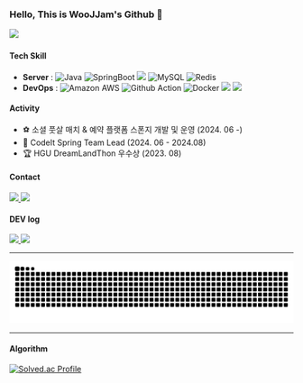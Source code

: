 ### Hello, This is WooJJam's Github 👋 
<a href="https://hits.seeyoufarm.com"><img src="https://hits.seeyoufarm.com/api/count/incr/badge.svg?url=https%3A%2F%2Fgithub.com%2FWooJJam%2Fhit-counter&count_bg=%23000000&title_bg=%2307F40E&icon=&icon_color=%236D1C1C&title=Views&edge_flat=true"/></a>

#### Tech Skill
- **Server** : ![Java](https://img.shields.io/badge/Java-007396?style=flat&logo=Java&logoColor=white) ![SpringBoot](https://img.shields.io/badge/SpringBoot-6DB33F?style=flat&logo=SpringBoot&logoColor=white) <img src="https://img.shields.io/badge/Spring Security-6DB33F?style=for-the-social&logo=springsecurity&logoColor=white"> ![MySQL](https://img.shields.io/badge/MySQL-4479A1?style=flat&logo=MySQL&logoColor=white) ![Redis](https://img.shields.io/badge/Redis-DC382D?style=flat&logo=Redis&logoColor=white)
- **DevOps** : ![Amazon AWS](https://img.shields.io/badge/AWS-232F3E?style=flat&logo=AWS&logoColor=white) ![Github Action](https://img.shields.io/badge/GitHubActions-2088FF?style=flat&logo=Actions&logoColor=white) ![Docker](https://img.shields.io/badge/Docker-2496ED?style=flat&logo=Docker&logoColor=white) <img src="https://img.shields.io/badge/Nginx-009639?style=for-the-social&logo=NGINX&logoColor=white"> <img src="https://img.shields.io/badge/grafana-F46800?style=for-the-social&logo=GRAFANA&logoColor=white">


#### Activity
- ⚽️ 소셜 풋살 매치 & 예약 플랫폼 스폰지 개발 및 운영 (2024. 06 -)
- 🌴 CodeIt Spring Team Lead (2024. 06 - 2024.08) 
- 🏆 HGU DreamLandThon 우수상 (2023. 08)
  
#### Contact

<a href="mailto:dnwoals1011@gmail.com">
  <img src="https://img.shields.io/badge/Gmail-EA4335?style=flat&logo=Gmail&logoColor=white"> 
</a>
    
<a href="https://www.instagram.com/jjaemmmin.ee">
  <img src="https://img.shields.io/badge/Instagram-E4405F?style=flat&logo=Instagram&logoColor=white"> 
</a>

#### DEV log
<a href="https://velog.io/@woojjam">
        <img src="https://img.shields.io/badge/Velog-20c997?style=fflat&logo=Vimeo&logoColor=white"> 
</a>

<a href="https://woojjam.tistory.com/">
        <img src="https://img.shields.io/badge/tistory-FF5500?style=fflat&logo=tistory&logoColor=white"> 
</a>

---


![snake gif](https://github.com/WooJJam/WooJJam/blob/output/github-contribution-grid-snake.svg)

---


#### Algorithm
[![Solved.ac Profile](http://mazassumnida.wtf/api/generate_badge?boj=woojjam)](https://solved.ac/woojjam)

  

<!-- 
### 📚 Stack 📚
👣 2023
<img src="https://img.shields.io/badge/C-A8B9CC?style=square&logo=C&logoColor=black">
  <img src="https://img.shields.io/badge/JAVA-E34F26?style=square&logo=JAVA&logoColor=black">
 <img src="https://img.shields.io/badge/PYTHON-3776AB?style=square&logo=PYTHON&logoColor=black">
 <br>
  <p><strong>Frontend</strong></p>
 <img src="https://img.shields.io/badge/HTML5-3776AB?style=square&logo=HTML5&logoColor=white">
 <img src="https://img.shields.io/badge/CSS3-1527B6?style=square&logo=CSS3&logoColor=white">
<img src="https://img.shields.io/badge/JAVASCRIPT-F7DF1E?style=square&logo=JAVASCRIPT&logoColor=white">
 <br>
  <p><strong>Backend</strong></p>
 <img src="https://img.shields.io/badge/JAVA-007396?style=square&logo=JAVA&logoColor=black">
 <img src="https://img.shields.io/badge/TYPESCRIPT-3178C6?style=square&logo=TYPESCRIPT&logoColor=white">
<img src="https://img.shields.io/badge/NODE.JS-339933?style=square&logo=Node.js&logoColor=white">
  <img src="https://img.shields.io/badge/python-3776AB?style=sqyare&logo=python&logoColor=white"> 
 <br>
  <p><strong>Framework</strong></p>
 <img src="https://img.shields.io/badge/Spring-6DB33F?style=flat-square&logo=spring&logoColor=white">
<img src="https://img.shields.io/badge/Spring Boot-6DB33F?style=flat-square&logo=spring-boot&logoColor=white">
 <img src="https://img.shields.io/badge/express-000000?style=square&logo=express&logoColor=white">
 <img src="https://img.shields.io/badge/Spring Security-6DB33F?style=square&logo=spring security&logoColor=white">
  <img src="https://img.shields.io/badge/django-092E20?style=square&logo=django&logoColor=white">
  <img src="https://img.shields.io/badge/flask-000000?style=square&logo=flask&logoColor=white">
 <p><strong>Database</strong></p>
 <img src="https://img.shields.io/badge/MYSQL-4479A1?style=square&logo=MYSQL&logoColor=black">
 <img src="https://img.shields.io/badge/MONGODB-47A248?style=square&logo=MONGODB&logoColor=black">
    <p><strong>Server</strong></p>
    <div>
        <img src="https://img.shields.io/badge/linux-FCC624?style=square&logo=linux&logoColor=black"> 
        <img src="https://img.shields.io/badge/apache tomcat-F8DC75?style=square&logo=apachetomcat&logoColor=black">
        <img src="https://img.shields.io/badge/Amazon AWS-232F3E?style=square&logo=amazon aws&logoColor=white"> 
    </div>
  <p><strong>Devtool</strong></p>
 <img src="https://img.shields.io/badge/GIT-F05032?style=square=GIT&logoColor=black">
 <br>
 
 <div align = center> 
 
 </div>
**WooJJam/WooJJam** is a ✨ _special_ ✨ repository because its `README.md` (this file) appears on your GitHub profile.

Here are some ideas to get you started:

- 🔭 I’m currently working on ...
- 🌱 I’m currently learning ...
- 👯 I’m looking to collaborate on ...
- 🤔 I’m looking for help with ...
- 💬 Ask me about ...
- 📫 How to reach me: ...
- 😄 Pronouns: ...
- ⚡ Fun fact: ...
--> 
